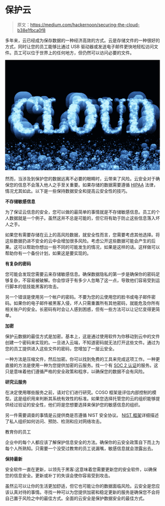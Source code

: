 # 保护云

> 原文：<https://medium.com/hackernoon/securing-the-cloud-b38e1fbca0f8>

多年来，云已经成为保存数据的一种经济高效的方式。云是存储文件的一种很好的方式，同时让您的员工能够比通过 USB 驱动器或发送电子邮件更快地轻松访问文件。员工可以位于世界上的任何地方，但仍然可以访问必要的文件。

![](img/86ea604a113cfd11634e3425b60e42da.png)

然而，当涉及到保护您的数据远离不必要的眼睛时，云带来了风险。云安全对于确保您的信息不会落入他人之手至关重要。如果存储的数据需要遵循 [HIPAA](https://www.hhs.gov/hipaa/for-professionals/privacy/laws-regulations/index.html) 法律，情况尤其如此。以下是一些保持数据安全和提高云安全性的技巧。

**不存储敏感信息**

为了保证云信息的安全，您可以做的最简单的事情就是不存储敏感信息。员工的个人数据就是一个例子。虽然这并不总是可能的，但它将有助于防止这些信息落入坏人之手。

如果您有需要存储在云上的高风险数据，就安全性而言，您需要考虑其他选择。将这些数据扔进不安全的云中会增加很多风险。考虑公开这些数据可能会产生的后果。这可以帮助你想出一些不同的可能发生的情况，如果是这样的话。这样做可以帮助你有一个备份计划，如果这是要实现的。

**有复杂的密码**

您可能会发现您需要云来存储敏感信息。确保数据隐私的第一步是确保你的密码足够复杂，不容易被破解。你会惊讶于有多少人忽略了这一点，导致他们容易受到运行脚本的低技能黑客的攻击。

另一个错误是使用另一个帐户的密码。不要为您的云使用您的脸书或电子邮件密码。如果你的电子邮件被黑客入侵，坏人只需重置所有其他密码，就能危及你所有相关账户的安全。长密码有时会让人感到困惑，但有一些方法可以让记忆变得更简单。

**加密**

保护云数据的最佳方式是加密。基本上，这是通过使用软件为你移动到云中的文件创建一个密码来实现的。一旦进入云端，不知道密码就无法打开这些文件。通过为您的员工提供进入这些文件的密码，您增加了一层云安全。

一种方法是压缩文件，然后加密。你可以找到免费的工具来完成这项工作。一种更直接的方法是使用一种为您提供加密的云服务。找一个有 [SOC 2 认证](https://reciprocitylabs.com/frameworks/soc-framework-and-soc-compliance/)的服务。这只是意味着他们遵循严格的安全政策和程序，以确保您的数据不会有风险。

**研究云服务**

在决定使用哪些服务之前，请对它们进行研究。COSO 框架是评估内部控制的模型。这是组织用来判断其系统有效性的标准。如果您选择托管您的云的组织能够提供经过验证的安全性，他们将是您想要选择来保护您的敏感信息的组织。

另一件需要调查的事情是云提供商是否遵循 NIST 安全协议。 [NIST 框架](https://www.nist.gov/cyberframework)详细描述了私人组织如何访问、预防、检测和应对网络攻击。

教育你的员工

企业中的每个人都应该了解保护信息安全的方法。确保你的云安全政策自下而上为每个人所熟知。只需要一个没受过教育的员工说漏嘴，敏感信息就会泄露出去。

**保持最新**

安全软件一直在更新，以领先于黑客:这意味着您需要更新您的安全软件，以确保您的信息安全。更新或补丁的失误会使你容易受到攻击。

虽然云可以让你的生活更加舒适，但它也可能让你的数据面临风险。云安全是您应该认真对待的事情。寻找一种可以为您提供加密和稳定更新的服务是确保您不会将自己置于风险之中的最佳方式。全面的云安全是保护数据安全的最佳方式。